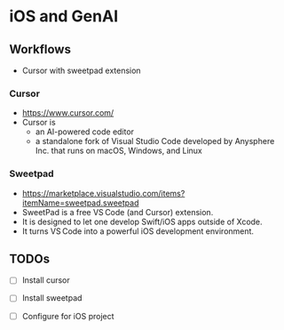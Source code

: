 # iOS and GenAI

## Workflows
- Cursor with sweetpad extension 

### Cursor
- https://www.cursor.com/
- Cursor is 
    - an AI-powered code editor
    - a standalone fork of Visual Studio Code developed by Anysphere Inc. that runs on macOS, Windows, and Linux

### Sweetpad
- https://marketplace.visualstudio.com/items?itemName=sweetpad.sweetpad
- SweetPad is a free VS Code (and Cursor) extension.
- It is designed to let one develop Swift/iOS apps outside of Xcode.
- It turns VS Code into a powerful iOS development environment.


## TODOs
- [ ] Install cursor
- [ ] Install sweetpad
- [ ] Configure for iOS project
 
